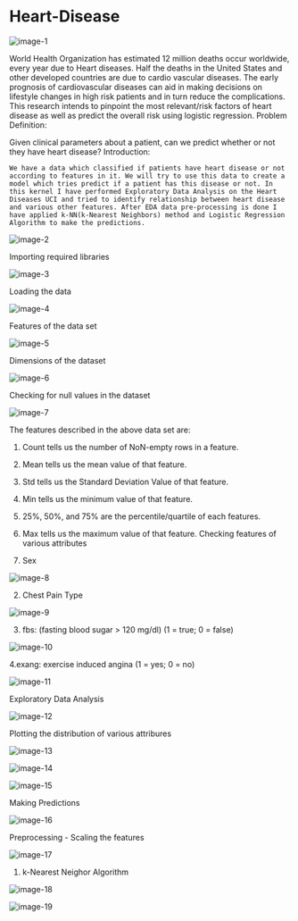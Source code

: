 # Heart-Disease

![image-1](https://github.com/hemangikinger/Heart-Disease/blob/master/image-1.jpg)

World Health Organization has estimated 12 million deaths occur worldwide, every year due to Heart diseases. Half the deaths in the United States and other developed countries are due to cardio vascular diseases. The early prognosis of cardiovascular diseases can aid in making decisions on lifestyle changes in high risk patients and in turn reduce the complications. This research intends to pinpoint the most relevant/risk factors of heart disease as well as predict the overall risk using logistic regression.
Problem Definition:

Given clinical parameters about a patient, can we predict whether or not they have heart disease?
Introduction:

    We have a data which classified if patients have heart disease or not according to features in it. We will try to use this data to create a model which tries predict if a patient has this disease or not. In this kernel I have performed Exploratory Data Analysis on the Heart Diseases UCI and tried to identify relationship between heart disease and various other features. After EDA data pre-processing is done I have applied k-NN(k-Nearest Neighbors) method and Logistic Regression Algorithm to make the predictions.
    
![image-2](https://github.com/hemangikinger/Heart-Disease/blob/master/image-2.jpg)    

Importing required libraries

![image-3](https://github.com/hemangikinger/Heart-Disease/blob/master/image-3.jpg)    

Loading the data

![image-4](https://github.com/hemangikinger/Heart-Disease/blob/master/image-4.jpg)  

Features of the data set

![image-5](https://github.com/hemangikinger/Heart-Disease/blob/master/image-5.jpg)  

Dimensions of the dataset

![image-6](https://github.com/hemangikinger/Heart-Disease/blob/master/image-6.jpg)  

Checking for null values in the dataset

![image-7](https://github.com/hemangikinger/Heart-Disease/blob/master/image-7.jpg) 



The features described in the above data set are:

1. Count tells us the number of NoN-empty rows in a feature.

2. Mean tells us the mean value of that feature.

3. Std tells us the Standard Deviation Value of that feature.

4. Min tells us the minimum value of that feature.

5. 25%, 50%, and 75% are the percentile/quartile of each features.

6. Max tells us the maximum value of that feature.
Checking features of various attributes

1. Sex

![image-8](https://github.com/hemangikinger/Heart-Disease/blob/master/image-8.jpg) 

2. Chest Pain Type

![image-9](https://github.com/hemangikinger/Heart-Disease/blob/master/image-9.jpg) 

3. fbs: (fasting blood sugar > 120 mg/dl) (1 = true; 0 = false)

![image-10](https://github.com/hemangikinger/Heart-Disease/blob/master/image-10.jpg) 

4.exang: exercise induced angina (1 = yes; 0 = no)

![image-11](https://github.com/hemangikinger/Heart-Disease/blob/master/image-11.jpg) 

Exploratory Data Analysis

![image-12](https://github.com/hemangikinger/Heart-Disease/blob/master/image-12.jpg)

Plotting the distribution of various attribures

![image-13](https://github.com/hemangikinger/Heart-Disease/blob/master/image-13.jpg)

![image-14](https://github.com/hemangikinger/Heart-Disease/blob/master/image-14.jpg)

![image-15](https://github.com/hemangikinger/Heart-Disease/blob/master/image-15.jpg)

Making Predictions

![image-16](https://github.com/hemangikinger/Heart-Disease/blob/master/image-16.jpg)

Preprocessing - Scaling the features

![image-17](https://github.com/hemangikinger/Heart-Disease/blob/master/image-17.jpg)

1. k-Nearest Neighor Algorithm

![image-18](https://github.com/hemangikinger/Heart-Disease/blob/master/image-18.jpg)

![image-19](https://github.com/hemangikinger/Heart-Disease/blob/master/image-19.jpg)






